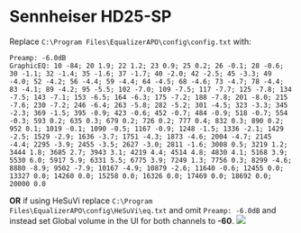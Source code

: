 # Sennheiser HD25-SP
Replace `C:\Program Files\EqualizerAPO\config\config.txt` with:
```
Preamp: -6.0dB
GraphicEQ: 10 -84; 20 1.9; 22 1.2; 23 0.9; 25 0.2; 26 -0.1; 28 -0.6; 30 -1.1; 32 -1.4; 35 -1.6; 37 -1.7; 40 -2.0; 42 -2.5; 45 -3.3; 49 -4.0; 52 -4.2; 56 -4.4; 59 -4.4; 64 -4.5; 68 -4.6; 73 -4.7; 78 -4.4; 83 -4.1; 89 -4.2; 95 -5.5; 102 -7.0; 109 -7.5; 117 -7.7; 125 -7.8; 134 -7.5; 143 -7.1; 153 -6.5; 164 -6.3; 175 -7.2; 188 -7.8; 201 -8.0; 215 -7.6; 230 -7.2; 246 -6.4; 263 -5.8; 282 -5.2; 301 -4.5; 323 -3.3; 345 -2.3; 369 -1.5; 395 -0.9; 423 -0.6; 452 -0.7; 484 -0.9; 518 -0.7; 554 -0.3; 593 0.2; 635 0.3; 679 0.2; 726 0.2; 777 0.4; 832 0.3; 890 0.2; 952 0.1; 1019 -0.1; 1090 -0.5; 1167 -0.9; 1248 -1.5; 1336 -2.1; 1429 -2.5; 1529 -2.9; 1636 -3.7; 1751 -4.3; 1873 -4.6; 2004 -4.7; 2145 -4.4; 2295 -3.9; 2455 -3.5; 2627 -3.0; 2811 -1.6; 3008 0.5; 3219 1.2; 3444 1.8; 3685 2.7; 3943 3.1; 4219 4.4; 4514 4.8; 4830 4.1; 5168 3.9; 5530 6.0; 5917 5.9; 6331 5.5; 6775 3.9; 7249 1.3; 7756 0.3; 8299 -4.6; 8880 -8.9; 9502 -7.9; 10167 -4.9; 10879 -2.6; 11640 -0.6; 12455 0.0; 13327 0.0; 14260 0.0; 15258 0.0; 16326 0.0; 17469 0.0; 18692 0.0; 20000 0.0
```
**OR** if using HeSuVi replace `C:\Program Files\EqualizerAPO\config\HeSuVi\eq.txt` and omit `Preamp: -6.0dB` and instead set Global volume in the UI for both channels to **-60**.
![](https://raw.githubusercontent.com/jaakkopasanen/AutoEq/master/results/Innerfidelity%202017/headphoncecom/onear/Sennheiser%20HD25-SP/Sennheiser%20HD25-SP.png)
